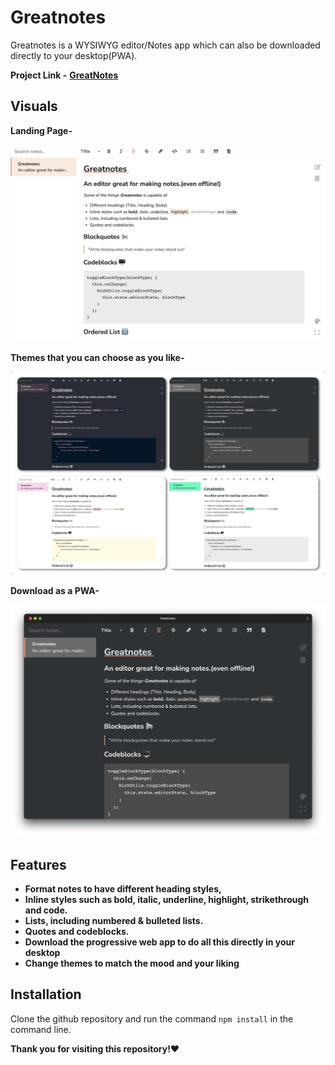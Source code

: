 # Greatnotes
Greatnotes is a WYSIWYG editor/Notes app which can also be downloaded directly to your desktop(PWA).

**Project Link -** **[GreatNotes](greatnotes.netlify.app)**
## Visuals
**Landing Page-**

![Greatnotes](https://github.com/Arijit1809/Greatnotes/blob/main/images/greatnotes.png?raw=true)

**Themes that you can choose as you like-**

![Themes](https://github.com/Arijit1809/Greatnotes/blob/main/images/themes.jpg?raw=true)

**Download as a PWA-**

![PWA](https://github.com/Arijit1809/Greatnotes/blob/main/images/pwa.png?raw=true)

## Features
* **Format notes to have different heading styles,**
* **Inline styles such as bold, italic, underline, highlight, strikethrough and code.**
* **Lists, including numbered & bulleted lists.**
* **Quotes and codeblocks.**
* **Download the progressive web app to do all this directly in your desktop**
* **Change themes to match the mood and your liking**

## Installation
Clone the github repository and run the command `npm install` in the command line.

**Thank you for visiting this repository!❤️**

​